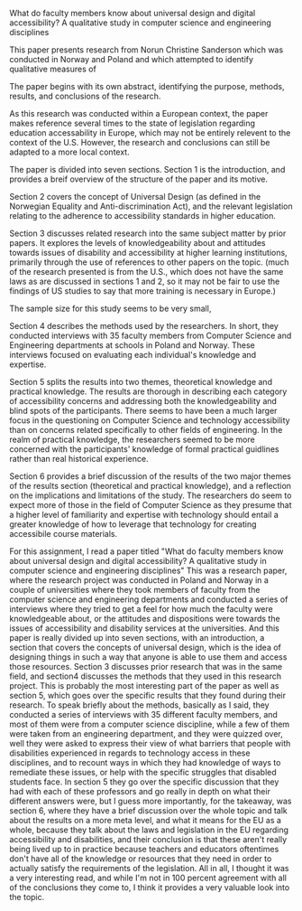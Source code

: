 What do faculty members know about universal design and digital accessibility? A qualitative study in computer science and engineering disciplines

This paper presents research from Norun Christine Sanderson which was conducted in Norway and Poland and which attempted to identify qualitative measures of 

The paper begins with its own abstract, identifying the purpose, methods, results, and conclusions of the research.

As this research was conducted within a European context, the paper makes reference several times to the state of legislation regarding education accessability in Europe, which may not be entirely relevent to the context of the U.S. However, the research and conclusions can still be adapted to a more local context.

The paper is divided into seven sections.
Section 1 is the introduction, and provides a breif overview of the structure of the paper and its motive.

Section 2 covers the concept of Universal Design (as defined in the Norwegian Equality and Anti-discrimination Act), and the relevant legislation relating to the adherence to accessibility standards in higher education.

Section 3 discusses related research into the same subject matter by prior papers. It explores the levels of knowledgeability about and attitudes towards issues of disability and accessibility at higher learning institutions, primarily through the use of references to other papers on the topic. (much of the research presented is from the U.S., which does not have the same laws as are discussed in sections 1 and 2, so it may not be fair to use the findings of US studies to say that more training is necessary in Europe.)

The sample size for this study seems to be very small, 

Section 4 describes the methods used by the researchers. In short, they conducted interviews with 35 faculty members from Computer Science and Engineering departments at schools in Poland and Norway. These interviews focused on evaluating each individual's knowledge and expertise. 

Section 5 splits the results into two themes, theoretical knowledge and practical knowledge.
The results are thorough in describing each category of accessibility concerns and addressing both the knowledgeability and blind spots of the participants. There seems to have been a much larger focus in the questioning on Computer Science and technology accessibility than on concerns related specifically to other fields of engineering.
In the realm of practical knowledge, the researchers seemed to be more concerned with the participants' knowledge of formal practical guidlines rather than real historical experience.

Section 6 provides a brief discussion of the results of the two major themes of the results section (theoretical and practical knowledge), and a reflection on the implications and limitations of the study. The researchers do seem to expect more of those in the field of Computer Science as they presume that a higher level of familiarity and expertise with technology should entail a greater knowledge of how to leverage that technology for creating accessibile course materials.





For this assignment, I read a paper titled 
"What do faculty members know about universal design and digital accessibility?
A qualitative study in computer science and engineering disciplines"
This was a research paper, where the research project was conducted in Poland and Norway in a couple of universities where they took members of faculty from the computer science and engineering departments and conducted a series of interviews where they tried to get a feel for how much the faculty were knowledgeable about, or the attitudes and dispositions were towards the issues of accessibility and disability services at the universities. And this paper is really divided up into seven sections, with an introduction, a section that covers the concepts of universal design, which is the idea of designing things in such a way that anyone is able to use them and access those resources. Section 3 discusses prior research that was in the same field, and section4 discusses the methods that they used in this research project. This is probably the most interesting part of the paper as well as section 5, which goes over the specific results that they found during their research. To speak briefly about the methods, basically as I said, they conducted a series of interviews with 35 different faculty members, and most of them were from a computer science discipline, while a few of them were taken from an engineering department, and they were quizzed over, well they were asked to express their view of what barriers that people with disabilities experienced in regards to technology access in these disciplines, and to recount ways in which they had knowledge of ways to remediate these issues, or help with the specific struggles that disabled students face. In section 5 they go over the specific discussion that they had with each of these professors and go really in depth on what their different answers were, but I guess more importantly, for the takeaway, was section 6, where they have a brief discussion over the whole topic and talk about the results on a more meta level, and what it means for the EU as a whole, because they talk about the laws and legislation in the EU regarding accessibility and disabilities, and their conclusion is that these aren't really being lived up to in practice because teachers and educators oftentimes don't have all of the knowledge or resources that they need in order to actually satisfy the requirements of the legislation. All in all, I thought it was a very interesting read, and while I'm not in 100 percent agreement with all of the conclusions they come to, I think it provides a very valuable look into the topic.
